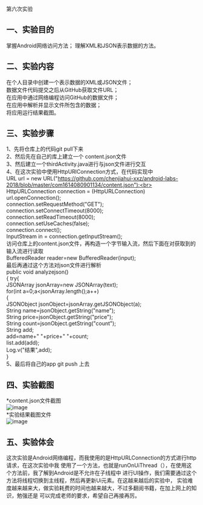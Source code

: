  第六次实验

 ## 一、实验目的
掌握Android网络访问方法；
理解XML和JSON表示数据的方法。
 
 ## 二、实验内容
在个人目录中创建一个表示数据的XML或JSON文件；<br>
数据文件代码提交之后从GitHub获取文件URL；<br>
在应用中通过网络编程访问GitHub的数据文件；<br>
在应用中解析并显示文件所包含的数据；<br>
将应用运行结果截图。<br>

## 三、实验步骤
1、先将仓库上的代码git pull下来<br>
2、然后先在自己的库上建立一个 content.json文件<br>
3、然后建立一个thirdActivity.java进行与json文件进行交互<br>
4、在这次实验中使用HttpURlConnection方式，在代码实现中<br>
    URL url = new URL("https://github.com/chenjiahui-xxz/android-labs-2018/blob/master/com1614080901134/content.json");<br>
                    HttpURLConnection connection = (HttpURLConnection) url.openConnection();<br>
                    connection.setRequestMethod("GET");<br>
                    connection.setConnectTimeout(8000);<br>
                    connection.setReadTimeout(8000);<br>
                    connection.setUseCaches(false);<br>
                    connection.connect();<br>
                    InputStream in = connection.getInputStream();<br>
访问仓库上的content.json文件，再构造一个字节输入流，然后下面在对获取到的输入流进行读取<br>
	   BufferedReader reader=new BufferedReader(input);<br>
最后再通过这个方法对json文件进行解析<br>
	     public void analyzejson()<br>
       {
                try{<br>
                    JSONArray jsonArray=new JSONArray(text);<br>
                    for(int a=0;a<jsonArray.length();a++)<br>
                    {<br>
                        JSONObject jsonObject=jsonArray.getJSONObject(a);<br>
                        String name=jsonObject.getString("name");<br>
                        String price=jsonObject.getString("price");<br>
                        String count=jsonObject.getString("count");<br>
                        String add;<br>
                        add=name+"    "+price+"     "+count;<br>
                        list.add(add);<br>
                        Log.v("结果",add);<br>
                    }<br>
5、最后将自己的app git push 上去<br>

 ## 四、实验截图
 *content.json文件截图<br>
 ![image](https://github.com/chenjiahui-xxz/android-labs-2018/blob/master/com1614080901134/8.png)<br>
 *实验结果截图文件<br>
 ![image](https://github.com/chenjiahui-xxz/android-labs-2018/blob/master/com1614080901134/7.png)<br>

 ## 五、实验体会
   这次实验是Android网络编程，而我使用的是HttpURLConnection的方式进行http请求，在这次实验中我
   使用了一个方法，也就是runOnUiThread（），在使用这个方法前，我了解到Android是不允许在子线程中
   进行UI操作，我们需要通过这个方法将线程切换到主线程，然后再更新Ui元素。在这越来越后的实验中，
   实验难度越来越来大，做实验耗费的时间也越来越大，不过多翻阅书籍，在加上网上的知识，勉强还是
   可以完成老师的要求，希望自己再接再厉。
